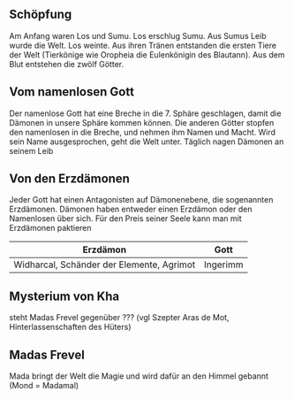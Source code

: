 ## Schöpfung
Am Anfang waren Los und Sumu. Los erschlug Sumu. Aus Sumus Leib wurde die Welt. Los weinte. Aus ihren Tränen entstanden die ersten Tiere der Welt (Tierkönige wie  Oropheia die Eulenkönigin des Blautann). Aus dem Blut entstehen die zwölf Götter.

## Vom namenlosen Gott
Der namenlose Gott hat eine Breche in die 7. Sphäre geschlagen, damit die Dämonen in unsere Sphäre kommen können. Die anderen Götter stopfen den namenlosen in die Breche, und nehmen ihm Namen und Macht. Wird sein Name ausgesprochen, geht die Welt unter. Täglich nagen Dämonen an seinem Leib
## Von den Erzdämonen
Jeder Gott hat einen Antagonisten auf Dämonenebene, die sogenannten Erzdämonen. Dämonen haben entweder einen Erzdämon oder den Namenlosen über sich.
Für den Preis seiner Seele kann man mit Erzdämonen paktieren

| Erzdämon                         | Gott     |
| -------------------------------- | -------- |
| Widharcal, Schänder der Elemente, Agrimot | Ingerimm |

## Mysterium von Kha
steht Madas Frevel gegenüber ??? (vgl Szepter Aras de Mot, Hinterlassenschaften des Hüters)
## Madas Frevel
Mada bringt der Welt die Magie und wird dafür an den Himmel gebannt (Mond = Madamal)

